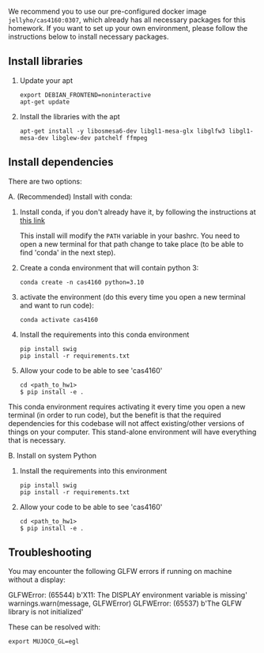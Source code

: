 We recommend you to use our pre-configured docker image `jellyho/cas4160:0307`, which already has all necessary packages for this homework.
If you want to set up your own environment, please follow the instructions below to install necessary packages.

## Install libraries

1. Update your apt
	```
	export DEBIAN_FRONTEND=noninteractive
	apt-get update
	```
	
2. Install the libraries with the apt
	```
	apt-get install -y libosmesa6-dev libgl1-mesa-glx libglfw3 libgl1-mesa-dev libglew-dev patchelf ffmpeg
	```

## Install dependencies

There are two options:

A. (Recommended) Install with conda:

1. Install conda, if you don't already have it, by following the instructions at [this link](https://docs.conda.io/projects/conda/en/latest/user-guide/install/)

	This install will modify the `PATH` variable in your bashrc.
	You need to open a new terminal for that path change to take place (to be able to find 'conda' in the next step).

2. Create a conda environment that will contain python 3:
	```
	conda create -n cas4160 python=3.10
	```
3. activate the environment (do this every time you open a new terminal and want to run code):
	```
	conda activate cas4160
	```
4. Install the requirements into this conda environment
	```
	pip install swig
	pip install -r requirements.txt
	```
5. Allow your code to be able to see 'cas4160'
	```
	cd <path_to_hw1>
	$ pip install -e .
	```

This conda environment requires activating it every time you open a new terminal (in order to run code), but the benefit is that the required dependencies for this codebase will not affect existing/other versions of things on your computer. This stand-alone environment will have everything that is necessary.


B. Install on system Python

1. Install the requirements into this environment
	```
	pip install swig
	pip install -r requirements.txt
	```

2. Allow your code to be able to see 'cas4160'
	```
	cd <path_to_hw1>
	$ pip install -e .
	```

## Troubleshooting 

You may encounter the following GLFW errors if running on machine without a display:

GLFWError: (65544) b'X11: The DISPLAY environment variable is missing'
  warnings.warn(message, GLFWError)
GLFWError: (65537) b'The GLFW library is not initialized'

These can be resolved with:
```
export MUJOCO_GL=egl
```